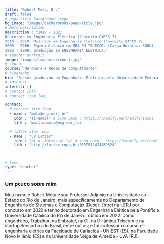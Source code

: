 ```yaml
---
title: "Robert Mota, Dr."
draft: false
# page title background image
bg_image: "images/backgrounds/page-title.jpg"
# meta description
description : "2018 - 2022
Doutorado em Engenharia Elétrica (Conceito CAPES 7). 
2016 - 2018: Mestrado em Engenharia Elétrica (Conceito CAPES 7).
2005 - 2006: Especialização em MBA EM TELECOM. (Carga Horária: 360h).
1992 - 1999: Graduação em ENGENHARIA ELETRICA."
# teacher portrait
image: "images/teachers/robert.jpg"
# course
course: "Hardware e Redes de computadores"
# biography
bio: "Possui graduação em Engenharia Elétrica pela Universidade Federal do Espírito Santo - UFES (1999), pós-graduação em redes de telecomunicações na Universidade de Vila Velha - UVV (2005), mestrado em Engenharia Elétrica pela Pontifícia Universidade Católica do Rio de Janeiro - PUC-Rio (2018); e doutorado em Engenharia Elétrica pela Pontifícia Universidade Católica do Rio de Janeiro - PUC-Rio (2022). Atualmente é professor adjunto da Universidade do Estado do Rio de Janeiro. Tem experiência na redes de telecomunicações e em desenvolvimento de hardware e software básico, atuando principalmente nos seguintes temas: redes de computadores, código corretor de erro e IoT. "
# interest
interest: []
# contact info
# contact item loop

contact:
  # contact item loop
  - name : "mota@eng.uerj.br"
    icon : "ti-email" # icon pack : https://themify.me/themify-icons
    link : "mailto:mota@eng.uerj.br"

  # lattes item loop
  - name : "CV Lattes"
    icon : "ai ai-lattes ai-lg" # icon pack : https://themify.me/themify-icons
    link : "http://lattes.cnpq.br/3607512424559524"



# type
type: "teacher"
---
```


### Um pouco sobre mim

Meu nome é Robert Mota e sou Professor Adjunto na Universidade do Estado do Rio de Janeiro, mais especificamente no Departamento de Engenharia de Sistemas e Computação (Desc). Entrei na UERJ por concurso em 2022 e tenho doutorado em Engenharia Elétrica pela Pontifícia Universidade Católica do Rio de Janeiro, obtido em 2022. Como engenheiro, Trabalhou na Embratel, na Oi, na Dinâmica Telecom e na startup Sensorbox do Brasil, entre outras; e foi professor do curso de engenharia elétrica da Faculdade de Cariacica - UNIEST (ES), na Faculdade Novo Milênio (ES) e na Universidade Veiga de Almeida - UVA (RJ).
